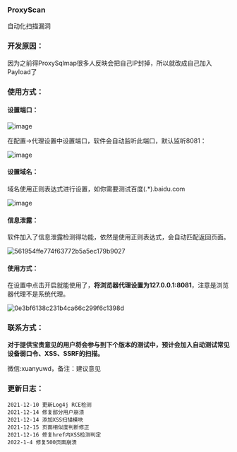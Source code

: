 ### ProxyScan

自动化扫描漏洞

### 开发原因：

因为之前得ProxySqlmap很多人反映会把自己IP封掉，所以就改成自己加入Payload了

### 使用方式：

#### 设置端口：

![image](https://user-images.githubusercontent.com/36424999/144794420-a4e0ef47-40d4-4bf3-9769-5fd09d3ee748.png)

在配置->代理设置中设置端口，软件会自动监听此端口，默认监听8081：

![image](https://user-images.githubusercontent.com/36424999/144794485-b8405743-36b6-4d9c-92d5-ae6aa903e42b.png)

#### 设置域名：

域名使用正则表达式进行设置，如你需要测试百度(.*).baidu.com

![image](https://user-images.githubusercontent.com/36424999/144794654-fde8172f-fa47-49ba-99be-b0f42297527f.png)

#### 信息泄露：

软件加入了信息泄露检测得功能，依然是使用正则表达式，会自动匹配返回页面。

![561954ffe774f63772b5a5ec179b9027](https://user-images.githubusercontent.com/36424999/144794798-c1373c36-85d2-477f-ba5e-9877d6d07b12.png)

#### 使用方式：

在设置中点击开启就能使用了，**将浏览器代理设置为127.0.0.1:8081**，注意是浏览器代理不是系统代理。

![0e3bf6138c231b4ca66c299f6c1398d](https://user-images.githubusercontent.com/36424999/144794971-2f5c426b-ab1b-4463-93ac-e5bfdd6c6380.jpg)

### 联系方式：

**对于提供宝贵意见的用户将会参与到下个版本的测试中，预计会加入自动测试常见设备弱口令、XSS、SSRF的扫描。**

微信:xuanyuwd，备注：建议意见

### 更新日志：

```
2021-12-10 更新Log4j RCE检测
2021-12-14 修复部分用户崩溃
2021-12-14 添加XSS扫描模块
2021-12-15 页面相似度判断修正
2021-12-16 修复href内XSS检测判定
2022-1-4 修复500页面崩溃
```
